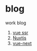 # blog

work blog

1. [vue ssr](https://github.com/wizardpisces/lz-blog/blob/master/vue-ssr.md)
2. [Nuxtjs](https://github.com/wizardpisces/lz-blog/blob/master/nuxt.md)
3. [vue-next](https://github.com/wizardpisces/lz-blog/blob/master/vue-next.md)
